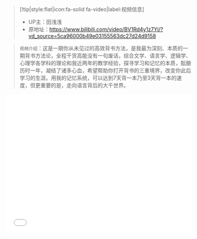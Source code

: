 > [!tip|style:flat|icon:fa-solid fa-video|label:视频信息]
> - UP主：田浅浅
> - 原地址：https://www.bilibili.com/video/BV1Rd4y1z7Yi/?vd_source=5ca96000b49e03155563dc27d24d9158

> <code>视频介绍</code>：这是一期你从未见过的高效背书方法，是我最为深刻、本质的一期背书方法论，全程干货高能没有一句废话，综合文学、语言学、逻辑学、心理学各学科的理论和我近两年的教学经验，探寻学习和记忆的本质，酝酿历时一年，凝结了诸多心血，希望帮助你打开背书的三重境界，改变你此后学习的生涯。用我的记忆系统，可以达到7天背一本乃至3天背一本的速度，但更重要的是，走向语言背后的大千世界。

<div style="position: relative; width: 100%; height: 0; padding-bottom: 75%;"><iframe src="//player.bilibili.com/player.html?aid=387975772&bvid=BV1Rd4y1z7Yi&cid=830881154&page=1&high_quality=1" scrolling="no" border="0" frameborder="no" framespacing="0" allowfullscreen="true" style="position: absolute; width: 100%; height: 100%; left: 0; top: 0;"> </iframe></div>
